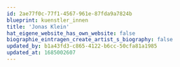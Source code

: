 ```yaml
---
id: 2ae77f0c-77f1-4567-961e-87fda9a7824b
blueprint: kuenstler_innen
title: 'Jonas Klein'
hat_eigene_website_has_own_website: false
biographie_eintragen_create_artist_s_biography: false
updated_by: b1a43fd3-c865-4122-b6cc-50cfa81a1985
updated_at: 1685002607
---
```

